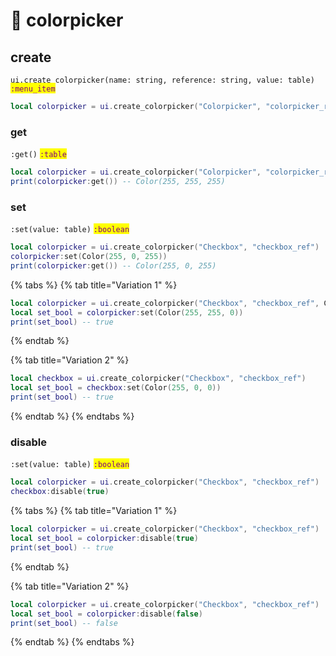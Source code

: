 # 🎨 colorpicker

## create

`ui.create_colorpicker(name: string, reference: string, value: table)` <mark style="color:purple;">`:menu_item`</mark>

```lua
local colorpicker = ui.create_colorpicker("Colorpicker", "colorpicker_ref")
```

### get

`:get()` <mark style="color:purple;">`:table`</mark>

```lua
local colorpicker = ui.create_colorpicker("Colorpicker", "colorpicker_ref")
print(colorpicker:get()) -- Color(255, 255, 255)
```

### set

`:set(value: table)` <mark style="color:purple;">`:boolean`</mark>

```lua
local colorpicker = ui.create_colorpicker("Checkbox", "checkbox_ref")
colorpicker:set(Color(255, 0, 255))
print(colorpicker:get()) -- Color(255, 0, 255)
```

{% tabs %}
{% tab title="Variation 1" %}
```lua
local colorpicker = ui.create_colorpicker("Checkbox", "checkbox_ref", Color(0, 255, 0))
local set_bool = colorpicker:set(Color(255, 255, 0))
print(set_bool) -- true
```
{% endtab %}

{% tab title="Variation 2" %}
```lua
local checkbox = ui.create_colorpicker("Checkbox", "checkbox_ref")
local set_bool = checkbox:set(Color(255, 0, 0))
print(set_bool) -- true
```
{% endtab %}
{% endtabs %}

### disable

`:set(value: table)` <mark style="color:purple;">`:boolean`</mark>

```lua
local colorpicker = ui.create_colorpicker("Checkbox", "checkbox_ref")
checkbox:disable(true)
```

{% tabs %}
{% tab title="Variation 1" %}
```lua
local colorpicker = ui.create_colorpicker("Checkbox", "checkbox_ref")
local set_bool = colorpicker:disable(true)
print(set_bool) -- true
```
{% endtab %}

{% tab title="Variation 2" %}
```lua
local colorpicker = ui.create_colorpicker("Checkbox", "checkbox_ref")
local set_bool = colorpicker:disable(false)
print(set_bool) -- false
```
{% endtab %}
{% endtabs %}

